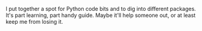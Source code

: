 I put together a spot for Python code bits and to dig into different packages. It's part learning, part handy guide. Maybe it'll help someone out, or at least keep me from losing it.
